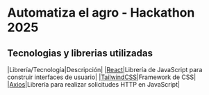 # Automatiza el agro - Hackathon 2025

## Tecnologias y librerias utilizadas

|Librería/Tecnología|Descripción|
|[React](https://es.react.dev)|Librería de JavaScript para construir interfaces de usuario|
|[TailwindCSS](https://tailwindcss.com)|Framework de CSS|
|[Axios](https://axios-http.com)|Librería para realizar solicitudes HTTP en JavaScript|